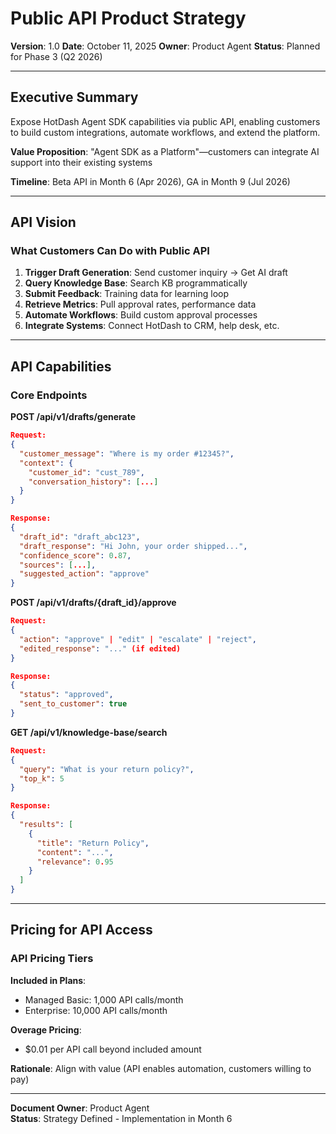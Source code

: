 # Public API Product Strategy

**Version**: 1.0
**Date**: October 11, 2025
**Owner**: Product Agent
**Status**: Planned for Phase 3 (Q2 2026)

---

## Executive Summary

Expose HotDash Agent SDK capabilities via public API, enabling customers to build custom integrations, automate workflows, and extend the platform.

**Value Proposition**: "Agent SDK as a Platform"—customers can integrate AI support into their existing systems

**Timeline**: Beta API in Month 6 (Apr 2026), GA in Month 9 (Jul 2026)

---

## API Vision

### What Customers Can Do with Public API

1. **Trigger Draft Generation**: Send customer inquiry → Get AI draft
2. **Query Knowledge Base**: Search KB programmatically
3. **Submit Feedback**: Training data for learning loop
4. **Retrieve Metrics**: Pull approval rates, performance data
5. **Automate Workflows**: Build custom approval processes
6. **Integrate Systems**: Connect HotDash to CRM, help desk, etc.

---

## API Capabilities

### Core Endpoints

**POST /api/v1/drafts/generate**
```json
Request:
{
  "customer_message": "Where is my order #12345?",
  "context": {
    "customer_id": "cust_789",
    "conversation_history": [...]
  }
}

Response:
{
  "draft_id": "draft_abc123",
  "draft_response": "Hi John, your order shipped...",
  "confidence_score": 0.87,
  "sources": [...],
  "suggested_action": "approve"
}
```

**POST /api/v1/drafts/{draft_id}/approve**
```json
Request:
{
  "action": "approve" | "edit" | "escalate" | "reject",
  "edited_response": "..." (if edited)
}

Response:
{
  "status": "approved",
  "sent_to_customer": true
}
```

**GET /api/v1/knowledge-base/search**
```json
Request:
{
  "query": "What is your return policy?",
  "top_k": 5
}

Response:
{
  "results": [
    {
      "title": "Return Policy",
      "content": "...",
      "relevance": 0.95
    }
  ]
}
```

---

## Pricing for API Access

### API Pricing Tiers

**Included in Plans**:
- Managed Basic: 1,000 API calls/month
- Enterprise: 10,000 API calls/month

**Overage Pricing**:
- $0.01 per API call beyond included amount

**Rationale**: Align with value (API enables automation, customers willing to pay)

---

**Document Owner**: Product Agent  
**Status**: Strategy Defined - Implementation in Month 6

